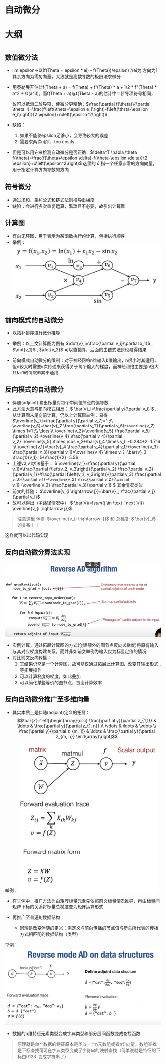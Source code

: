 # 自动微分

# 大纲



# 

## 数值微分法
- lim epsilon->0((f(Theta + epsilon * ei) - f(Theta))/epsilon)  //ei为i方向为1其余方向为零的向量，大致就是高数导数的极限法求微分
- 用泰勒展开估计f(Theta + a) = f(Theta) + f'(Theta) * a + 1/2 * f"(Theta) * a^2 + O(a^3)，而f(Theta + a)与f(Theta - a)的估计中二阶导项符号相同，

  故可以抵消二阶导项，使微分更精确：$\frac{\partial f(\theta)}{\partial \theta_i}=\frac{f\left(\theta+\epsilon e_i\right)-f\left(\theta-\epsilon e_i\right)}{2 \epsilon}+o\left(\epsilon^2\right)$

- 缺陷：
  1. 如果不能使epsilon足够小，会导致较大的误差
  2. 需要求两次n阶f，too costly

- 但是可以用它来检测自动微分是否正确：$\delta^T \nabla_\theta f(\theta)=\frac{f(\theta+\epsilon \delta)-f(\theta-\epsilon \delta)}{2 \epsilon}+o\left(\epsilon^2\right)$
  这里的 $\delta$ 指一个任意非零的方向向量，用于指定计算方向导数的方向

## 符号微分
- 通过求和、乘积公式和链式法则推导出梯度
- 缺陷：会进行多次重复运算，繁琐且不必要，故引出计算图

## 计算图
- 有向无环图，用于表示为某函数执行的计算，包括执行顺序
- 举例：
![alt text](image-2.png)

## 前向模式的自动微分
- 以拓补排序进行微分推导
- 举例：以上文计算图为例有 $\dot{v}_i=\frac{\partial v_i}{\partial x_1}$ ,
  $\dot{v_1}$ , $\dot{v_2}$ 可以直接算，后面的由链式法则也易得结果

- 前向模式自动微分的限制：对于神经网络n维输入k维输出，n很小时其适用，但n较大时需要n次传递来获得关于每个输入的梯度，而神经网络主要是n很大且k=1的情况故其不适用

## 反向模式的自动微分

- 伴随(adjoint):输出标量对每个中间值节点的偏导数
- 此方法大意与前向模式相反： $ \bar{v}_i=\frac{\partial y}{\partial v_i} $ , 从计算图末尾向前计算，仍以上计算图举例：易得 $\overline{v_7}=\frac{\partial y}{\partial v_7}=1  ;\\  \overline{v_6}=\bar{v}_7 \frac{\partial v_7}{\partial v_6}=\overline{v_7} \times 1=1 ;\\ \dots \\ \overline{v_2}=\overline{v_5} \frac{\partial v_5}{\partial v_2}+\overline{v_4} \frac{\partial v_4}{\partial v_2}=\overline{v_5} \times \cos v_2+\bar{v}_4 \times v_1=-0.284+2=1.716 ;\\ \overline{v_1}=\bar{v}_4 \frac{\partial v_4}{\partial v_1}+\overline{v_3} \frac{\partial v_3}{\partial v_1}=\overline{v_4} \times v_2+\bar{v}_3 \frac{1}{v_1}=5+\frac{1}{2}=5.5$
- 上述v2,v1求法基于： $ \overline{v_1}=\frac{\partial y}{\partial v_1}=\frac{\partial f\left(v_2, v_3\right)}{\partial v_2} \frac{\partial v_2}{\partial v_1}+\frac{\partial f\left(v_2, v_3\right)}{\partial v_3} \frac{\partial v_3}{\partial v_1}=\overline{v_2} \frac{\partial v_2}{\partial v_1}+\overline{v_3} \frac{\partial v_3}{\partial v_1} $ 其余情况类似
- 前文的伴随： $\overline{v_{i \rightarrow j}}=\bar{v}_j \frac{\partial v_j}{\partial v_i}$
- 故可以得出（多路径情况中） $ \bar{v}_i=\sum_{j \in \text { next }(i)} \overline{v_{i \rightarrow j}}$
> 注意这里 伴随: $\overline{v_{i \rightarrow j}}$ 和 总梯度: $ \bar{v}_i$ 的关系！！

这样就可以以代码实现

## 反向自动微分算法实现
![alt text](image-3.png)
- 实例计算，通过拓展计算图的方式(创建额外的图节点反向求梯度)将原有输入与其对应梯度构建关系，而并非如前文举例为输入仅为标量定值的情况
- 对比前文反向传播：
  1. 其结果仍然是一个计算图，故可以仅通过拓展此计算图，改变其输出形式..等拓展操作
  2. 可以计算梯度的梯度，如此叠加
  3. 可以简化某些等价的图节点，提高计算效率


## 反向自动微分推广至多维向量
- 其实本质上是伴随(adjoint)定义的拓展：$$\bar{Z}=\left[\begin{array}{ccc}
\frac{\partial y}{\partial z_{1,1}} & \ldots & \frac{\partial y}{\partial z_{1, n}} \\
\vdots & \ldots & \vdots \\
\frac{\partial y}{\partial z_{m, 1}} & \ldots & \frac{\partial y}{\partial z_{m, n}}
\end{array}\right]$$

举例：
![alt text](image-5.png)

- 在举例中，推广方法为由矩阵标量元素先依照前文标量情况推导，再由标量间矩阵下标的关系将标量总梯度变为矩阵运算形式

- 再推广至普遍的数据结构
  - 同理是改变伴随的定义：需定义与前向传播的节点值与箭头所代表的传播方式相匹配的数据结构（类型）

举例： 
![alt text](image-4.png)
- 数据的n维特征元素类型变成字典类型和部分层间函数变成查找函数
> 原理就是单个数据的特征原本是类似一个n元数组或者n维向量，数组查找是下标查找而现在字典类型变成了字符串的映射查找（简单说就是特征的下标由0123..变成字符串了）



